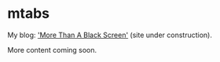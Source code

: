 # mtabs

My blog: ['More Than A Black Screen'](https://mtabs.netlify.app/) (site under construction).

More content coming soon.

